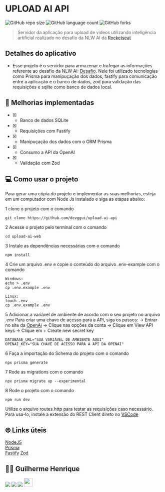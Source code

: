 # UPLOAD AI API

![GitHub repo size](https://img.shields.io/github/repo-size/devggui/upload-ai-api)
![GitHub language count](https://img.shields.io/github/languages/count/devggui/upload-ai-api)
![GitHub forks](https://img.shields.io/github/forks/devggui/upload-ai-api)


> Servidor da aplicação para upload de videos utilizando inteligência artificial realizado no desafio da NLW AI da [Rocketseat](app.rocketseat.com.br)

## Detalhes do aplicativo

- Esse projeto é o servidor para armazenar e trafegar as informações referente ao desafio da NLW AI: [Desafio](https://github.com/devggui/upload-ai-web).
Nele foi utilizado tecnologias como Prisma para manipuçação dos dados, fastify para comunicação entre a aplicação e o banco de dados, zod para validação das requisições e sqlite como banco de dados local.


## 🚀 Melhorias implementadas
- [x] - Banco de dados SQLite
- [x] - Requisições com Fastify
- [x] - Manipuçação dos dados com o ORM Prisma 
- [x] - Consumo a API da OpenAI
- [x] - Validação com Zod

## 💻 Como usar o projeto
Para gerar uma cópia do projeto e implementar as suas melhorias, esteja em um computador com Node Js instalado e siga as etapas abaixo:

1  clone o projeto com o comando 
```
git clone https://github.com/devggui/upload-ai-api
``` 
2  Acesse o projeto pelo terminal com o comando 
```
cd upload-ai-web
```  
3  Instale as dependências necessárias com o comando
```
npm install
```
4  Crie um arquivo .env e copie o conteúdo do arquivo .env-example com o comando
```
Windows: 
echo > .env
cp .env.example .env

Linux: 
touch .env
cp .env.example .env
``` 
5  Adicionar a variável de ambiente de acordo com o seu projeto no arquivo .env
Para criar uma chave de acesso para a API, siga os passos:
-> Entrar no site da [OpenAi](https://platform.openai.com)
-> Clique nas opções da conta
-> Clique em View API keys
-> Clique em + Create new secret key
``` 
DATABASE_URL="SUA VARIÁVEL DE AMBIENTE AQUI"
OPENAI_KEY="SUA CHAVE DE ACESSO PARA A API DA OPENAI"
``` 
6  Faça a importação do Schema do projeto com o comando
``` 
npx prisma generate
``` 
7  Rode as migrations com o comando
``` 
npx prisma migrate up --experimental
``` 
8  Rode o projeto com o comando
``` 
npm run dev
``` 
Utilize o arquivo routes.http para testar as requisições caso necessário.
Para usa-lo, instale a extensão do REST Client direto no [VSCode](https://code.visualstudio.com)

## 🌐 Links úteis
[NodeJS](https://nodejs.org/en/download)  
[Prisma](https://www.prisma.io)  
[Fastify](https://fastify.dev)
[Zod](https://zod.dev)

## 🧑‍💻 Guilherme Henrique

[<img src="https://img.shields.io/badge/linkedin-%230077B5.svg?&style=for-the-badge&logo=linkedin&logoColor=white" />](https://www.linkedin.com/in/devggui)
[<img src=" https://img.shields.io/badge/GitHub-100000?style=for-the-badge&logo=github&logoColor=white" />](https://gthub.com/devggui)
[<img src="https://img.shields.io/badge/WhatsApp-25D366?style=for-the-badge&logo=whatsapp&logoColor=white"/>](http://wa.me/5514998619263)
[<img src="https://img.shields.io/website-up-down-green-red/http/shields.io.svg" height="28" />](https://devggui.netlify.app)